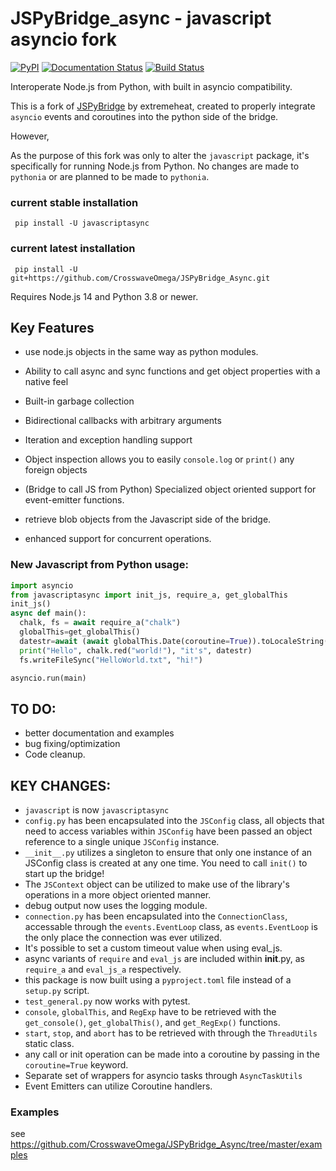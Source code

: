 # JSPyBridge_async - javascript asyncio fork
[![PyPI](https://img.shields.io/pypi/v/javascriptasync)](https://pypi.org/project/javascriptasync/)
[![Documentation Status](https://readthedocs.org/projects/asyncjavascriptbridge/badge/?version=latest)](https://asyncjavascriptbridge.readthedocs.io/?badge=latest)
[![Build Status](https://github.com/CrosswaveOmega/JSPyBridge_Async/workflows/Node.js%20CI/badge.svg)](https://github.com/extremeheat/JSPyBridge/actions/workflows/)



Interoperate Node.js from Python, with built in asyncio compatibility. 

This is a fork of [JSPyBridge](https://github.com/extremeheat/JSPyBridge) by extremeheat, created to properly integrate `asyncio` events and coroutines into the python side of the bridge.

However, 

As the purpose of this fork was only to alter the `javascript` package, it's specifically for running Node.js from Python.  No changes are made to `pythonia` or are planned to be made to `pythonia`.
### current stable installation
```
 pip install -U javascriptasync
```
### current latest installation
```
 pip install -U git+https://github.com/CrosswaveOmega/JSPyBridge_Async.git
```


Requires Node.js 14 and Python 3.8 or newer.

## Key Features
* use node.js objects in the same way as python modules.
* Ability to call async and sync functions and get object properties with a native feel
* Built-in garbage collection
* Bidirectional callbacks with arbitrary arguments
* Iteration and exception handling support
* Object inspection allows you to easily `console.log` or `print()` any foreign objects

* (Bridge to call JS from Python) Specialized object oriented support for event-emitter functions.
* retrieve blob objects from the Javascript side of the bridge.
* enhanced support for concurrent operations.

### New Javascript from Python usage:
```py
import asyncio
from javascriptasync import init_js, require_a, get_globalThis
init_js()
async def main():
  chalk, fs = await require_a("chalk")
  globalThis=get_globalThis()
  datestr=await (await globalThis.Date(coroutine=True)).toLocaleString(coroutine=True)
  print("Hello", chalk.red("world!"), "it's", datestr)
  fs.writeFileSync("HelloWorld.txt", "hi!")

asyncio.run(main)
```
## TO DO:
 * better documentation and examples
 * bug fixing/optimization
 * Code cleanup.


## KEY CHANGES:
* `javascript` is now `javascriptasync`
* `config.py` has been encapsulated into the `JSConfig` class, all objects that need to access variables within `JSConfig` have been passed an object reference to a single unique `JSConfig` instance.
 * `__init__.py` utilizes a singleton to ensure that only one instance of an JSConfig class is created at any one time.  You need to call `init()` to start up the bridge!
 * The `JSContext` object can be utilized to make use of the library's operations in a more object oriented manner.
* debug output now uses the logging module.
* `connection.py` has been encapsulated into the `ConnectionClass`, accessable through the `events.EventLoop` class, as `events.EventLoop` is the only place the connection was ever utilized.
* It's possible to set a custom timeout value when using eval_js.
* async variants of `require` and `eval_js` are included within __init__.py, as `require_a` and `eval_js_a` respectively.
* this package is now built using a `pyproject.toml` file instead of a `setup.py` script.
* `test_general.py` now works with pytest.
* `console`, `globalThis`, and `RegExp` have to be retrieved with the `get_console()`, `get_globalThis()`, and `get_RegExp()` functions.
* `start`, `stop`, and `abort` has to be retrieved with through the `ThreadUtils` static class.
* any call or init operation can be made into a coroutine by passing in the `coroutine=True` keyword.
* Separate set of wrappers for asyncio tasks through `AsyncTaskUtils` 
* Event Emitters can utilize Coroutine handlers.


### Examples
 see https://github.com/CrosswaveOmega/JSPyBridge_Async/tree/master/examples

